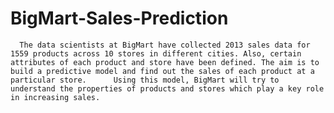 # BigMart-Sales-Prediction
      The data scientists at BigMart have collected 2013 sales data for 1559 products across 10 stores in different cities. Also, certain attributes of each product and store have been defined. The aim is to build a predictive model and find out the sales of each product at a particular store.      Using this model, BigMart will try to understand the properties of products and stores which play a key role in increasing sales.
